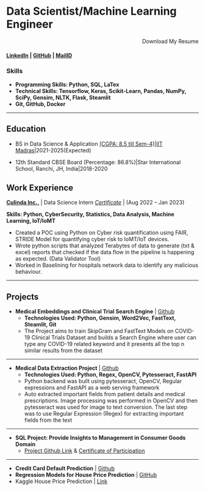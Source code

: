 # Data Scientist/Machine Learning Engineer

<div href="https://drive.google.com/file/d/1zpNgb3KVRpqg2IF36u_Jt6fm0GnifRUc/view?usp=sharing" align="right">
    <a>Download My Resume</a>
</div>

#### [LinkedIn](https://www.linkedin.com/in/amit-vikram-raj-883460207/) | [GitHub](https://github.com/avr2002) | [MailID](avr13405@gmail.com)

### Skills
- **Programming Skills: Python, SQL, LaTex**
- **Technical Skills: Tensorflow, Keras, Scikit-Learn, Pandas, NumPy, SciPy, Gensim, NLTK, Flask, Steamlit**
- **Git, GitHub, Docker**

* **

## Education
- BS in Data Science & Application [(CGPA: 8.5 till Sem-4)](https://github.com/avr2002/portfolio-avr/blob/main/assets/Sem-4-Score.pdf)|[IIT Madras](https://study.iitm.ac.in/ds/)|2021-2025(Expected)

- 12th Standard CBSE Board (Percentage: 86.8%)|Star International School, Ranchi, JH, India|2018-2020 

## Work Experience
[**Culinda Inc.,**](https://www.linkedin.com/company/culinda/) | Data Science Intern [*Certificate*](https://drive.google.com/file/d/1lkHbWUoBcfODLShqTDxYzkQvCsg_myfo/view) | (Aug 2022 – Jan 2023)

**Skills: Python, CyberSecurity, Statistics, Data Analysis, Machine Learning, IoT/IoMT**
- Created a POC using Python on Cyber risk quantification using FAIR, STRIDE Model for quantifying
cyber risk to IoMT/IoT devices.
- Wrote python scripts that analyzed Terabytes of data to generate (txt & excel) reports that checked if the data flow in
the pipeline is happening as expected. (Data Validator Tool)
- Worked in Baselining for hospitals network data to identify any malicious behaviour.

* **

## Projects
- **Medical Embeddings and Clinical Trial Search Engine** | [Github](https://github.com/avr2002/Medical-Embeddings-and-Clinical-Trial-Search-Engine)
  - **Technologies Used: Python, Gensim, Word2Vec, FastText, Steamlit, Git**
  - The Project aims to train SkipGram and FastText Models on COVID-19 Clinical Trials Dataset and builds a Search Engine where user can type any COVID-19 related keyword and it presents all the top n similar results from the dataset

* **

- **Medical Data Extraction Project** | [Github](https://github.com/avr2002/medical-data-extraction-project)
  - **Technologies Used: Python, Regex, OpenCV, Pytesseract, FastAPI**
  - Python backend was built using pytesseract, OpenCV, Regular expressions and FastAPI as a web serving framework
  - Auto extracted important fields from patient details and medical prescriptions. Image processing was performed in OpenCV and then pytesseract was used for image to text conversion. The last step was to use Regular Expression (Regex) for extracting important fields from the text

* **

- **SQL Project: Provide Insights to Management in Consumer Goods Domain**
    - [Project Github Link](https://github.com/avr2002/sql-project-consumer-goods-domain) & [Certificate of Participation](https://drive.google.com/file/d/1QdbMXJoyvD8SASKbZYQelT-uQamhiEQ4/view?usp=share_link)
    
* **

- **Credit Card Default Prediction** | [Github](https://github.com/avr2002/credit-card-default-prediction)
- **Regression Models for House Price Prediction** | [GitHub](https://github.com/avr2002/Regression-Models-for-House-Price-Prediction)
- Kaggle House Price Prediction | [Link](https://www.kaggle.com/code/amitvikramraj/house-price-prediction-competition-project)
